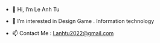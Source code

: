 - 👋 Hi, I’m Le Anh Tu
- 👀 I’m interested in Design Game . Information technology

- 📫 Contact Me : l.anhtu2022@gmail.com 


<!---
Sabo2022/Sabo2022 is a ✨ special ✨ repository because its `README.md` (this file) appears on your GitHub profile.
You can click the Preview link to take a look at your changes.
--->

